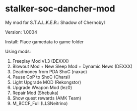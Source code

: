 # stalker-soc-dancher-mod
My mod for S.T.A.L.K.E.R.: Shadow of Chernobyl

Version: 1.0004

Install: Place gamedata to game folder

Using mods:
1. Freeplay Mod v1.3 (DEXXX)
2. Blowout Mod + New Sleep Mod + Dynamic News (DEXXX)
3. Deadmoney from PDA ShoC (naxac)
4. Pause CoP to ShoC (Charsi)
5. Light Upgrade MOD (Rekongstor)
6. Upgrade Weapon Mod (lez0)
7. Repair Mod (Shebuka)
8. Show quest rewards (AMK Team)
9. M_BCCF_Full (LLSNeitrino)
